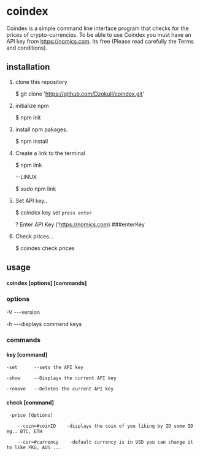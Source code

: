 # coindex

Coindex is a simple command line interface program that checks for the prices of crypto-currencies.
To be able to use Coindex you must have an API key from https://nomics.com. Its free (Please read carefully the Terms and conditions).

## installation
1. clone this repository
  
      $ git clone 'https://github.com/Dzokull/coindex.git'

2. initialize npm

      $ npm init

3. install npm pakages.

      $ npm install

4. Create a link to the terminal

      $ npm link
      
      --LINUX
      
      $ sudo npm link

5. Set API key..

      $ coindex key set ```press enter```
      
      ? Enter API Key ('https://nomics.com) ###enterKey

6. Check prices...

      $ coindex check prices
      
## usage

#### coindex [options] [commands]

### options
-V  ---version

-h  ---displays command keys
  
### commands

#### key   [command]
  
    -set      --sets the API key

    -show     --Displays the current API key

    -remove   --Deletes the current API key
  
#### check [command]
   
     -price [Options]

        --coin=#coinID    -displays the coin of you liking by ID some ID eg.. BTC, ETH

        --cur=#currency    -default currency is in USD you can change it to like PKG, AUS ...

